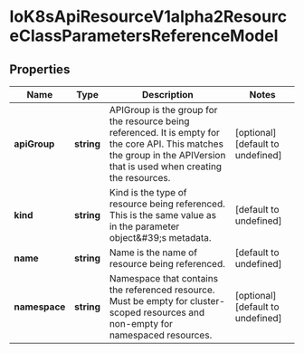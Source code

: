 # IoK8sApiResourceV1alpha2ResourceClassParametersReferenceModel

## Properties

Name | Type | Description | Notes
------------ | ------------- | ------------- | -------------
**apiGroup** | **string** | APIGroup is the group for the resource being referenced. It is empty for the core API. This matches the group in the APIVersion that is used when creating the resources. | [optional] [default to undefined]
**kind** | **string** | Kind is the type of resource being referenced. This is the same value as in the parameter object\&#39;s metadata. | [default to undefined]
**name** | **string** | Name is the name of resource being referenced. | [default to undefined]
**namespace** | **string** | Namespace that contains the referenced resource. Must be empty for cluster-scoped resources and non-empty for namespaced resources. | [optional] [default to undefined]


